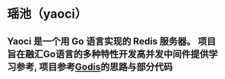 # 瑶池（yaoci）

Yaoci 是一个用 Go 语言实现的 Redis 服务器。 项目旨在融汇Go语言的多种特性开发高并发中间件提供学习参考,
项目参考[Godis](https://github.com/HDT3213/godis)的思路与部分代码
----
 

